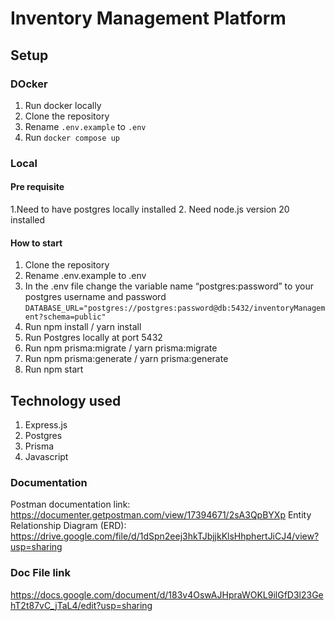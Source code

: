 # Inventory Management Platform

## Setup

### DOcker

1. Run docker locally
2. Clone the repository
3. Rename `.env.example` to `.env`
4. Run `docker compose up`

### Local

#### Pre requisite

1.Need to have postgres locally installed
2. Need node.js version 20 installed

#### How to start

1. Clone the repository
2. Rename .env.example to .env
3. In the .env file change the variable name “postgres:password”  to your postgres username and password  
`DATABASE_URL="postgres://postgres:password@db:5432/inventoryManagement?schema=public"`
4. Run npm install / yarn install
5. Run Postgres locally at port 5432
6. Run npm prisma:migrate / yarn prisma:migrate
7. Run npm prisma:generate / yarn prisma:generate
8. Run npm start

## Technology used

1. Express.js
2. Postgres
3. Prisma
4. Javascript

### Documentation

Postman documentation link: https://documenter.getpostman.com/view/17394671/2sA3QpBYXp
Entity Relationship Diagram (ERD): https://drive.google.com/file/d/1dSpn2eej3hkTJbjjkKlsHhphertJiCJ4/view?usp=sharing

### Doc File link
https://docs.google.com/document/d/183v4OswAJHpraWOKL9ilGfD3l23GehT2t87vC_jTaL4/edit?usp=sharing
